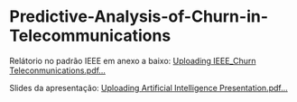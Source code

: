 # Predictive-Analysis-of-Churn-in-Telecommunications
Relátorio no padrão IEEE em anexo a baixo:
[Uploading IEEE_Churn Teleconmunications.pdf…]()


Slides da apresentação:
[Uploading Artificial Intelligence Presentation.pdf…]()

